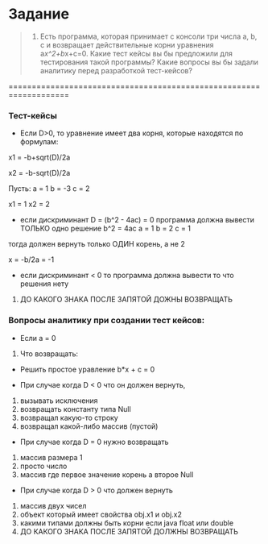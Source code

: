 # Задание

>1. Есть программа, которая принимает с консоли три числа a, b, c
и возвращает действительные корни уравнения a*x^2+b*x+c=0.
Какие тест кейсы вы бы предложили для тестирования такой программы?
Какие вопросы вы бы задали аналитику перед разработкой тест-кейсов?

===================================================================

### Тест-кейсы

- Если D>0, то уравнение имеет два корня, которые находятся по формулам:

x1 = -b+sqrt(D)/2a

x2 = -b-sqrt(D)/2a

Пусть:
a = 1
b = -3
c = 2

x1 = 1
x2 = 2

- если дискриминант D = (b^2 - 4ac) = 0 программа должна вывести  ТОЛЬКО одно решение
b^2 = 4ac
a = 1 b = 2 c = 1

тогда должен вернуть только ОДИН корень, а не 2

x = -b/2a = -1

- если дискриминант < 0 то программа должна вывести то что решения нету
1) ДО КАКОГО ЗНАКА ПОСЛЕ ЗАПЯТОЙ ДОЖНЫ ВОЗВРАЩАТЬ

### Вопросы аналитику при создании тест кейсов:

- Если a = 0
1) Что возвращать:
- Решить простое уравление b*x + c = 0

- При случае когда D < 0 что он должен вернуть,
1) вызывать исключения
2) возвращать константу типа Null
3) возвращал какую-то строку
4) возвращал какой-либо массив (пустой)
- При случае когда D = 0 нужно возвращать
1) массив размера 1
2) просто число
3) массив где первое значение корень а второе  Null
- При случае когда D > 0 что должен вернуть
1) массив двух чисел
2) объект который имеет свойства obj.x1 и obj.x2
3) какими типами должны быть корни если java float или double
4) ДО КАКОГО ЗНАКА ПОСЛЕ ЗАПЯТОЙ ДОЛЖНЫ ВОЗВРАЩАТЬ

